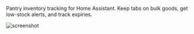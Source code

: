 Pantry inventory tracking for Home Assistant. Keep tabs on bulk goods, get low-stock alerts, and track expiries.

![screenshot](https://placehold.co/600x400)
